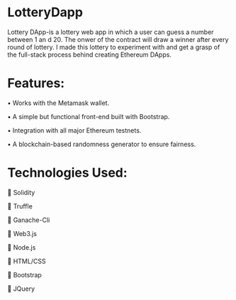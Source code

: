 # LotteryDapp
Lottery DApp-is a lottery web app in which a user can guess a number between 1 an d 20. The onwer of the contract will draw a winner after every round of lottery. I made this lottery to experiment with and get a grasp of the full-stack process behind creating Ethereum DApps.


# Features:

• Works with the Metamask wallet.

• A simple but functional front-end built with Bootstrap.

• Integration with all major Ethereum testnets.

• A blockchain-based randomness generator to ensure fairness.


# Technologies Used:

 Solidity

 Truffle

 Ganache-Cli

 Web3.js

 Node.js

 HTML/CSS

 Bootstrap

 JQuery
